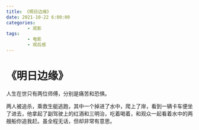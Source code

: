 ```yaml
---
title: 《明日边缘》
date: 2021-10-22 6:00:00
categories:
        - 观影
tags:
        - 电影
        - 观后感
---
```


# 《明日边缘》

人生在世只有两位师傅，分别是痛苦和恐惧。

两人被追杀，乘救生艇逃跑，其中一个掉进了水中，爬上了岸，看到一辆卡车便坐了进去，他拿起了副驾驶上的红酒和三明治，吃着喝着，和观众一起看着水中的两艘船你追我赶。虽全程无话，但却非常有意思。
